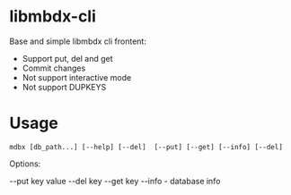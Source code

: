 # libmbdx-cli

Base and simple libmbdx cli frontent:

- Support put, del and get
- Commit changes
- Not support interactive mode
- Not support DUPKEYS

# Usage

```
mdbx [db_path...] [--help] [--del]  [--put] [--get] [--info] [--del]

```

Options:

--put key value 
--del key 
--get key 
--info  - database info
